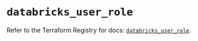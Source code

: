 # `databricks_user_role`

Refer to the Terraform Registry for docs: [`databricks_user_role`](https://registry.terraform.io/providers/databricks/databricks/1.47.0/docs/resources/user_role).
